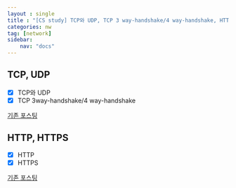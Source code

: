 ```yaml
---
layout : single
title : "[CS study] TCP와 UDP, TCP 3 way-handshake/4 way-handshake, HTTP, HTTPS"
categories: nw
tag: [network]
sidebar:
    nav: "docs"
---
```


## TCP, UDP

- [x] TCP와 UDP
- [x] TCP 3way-handshake/4 way-handshake

[기존 포스팅](https://tjdnjs.github.io/nw/network1/#4%EA%B3%84%EC%B8%B5--transport-layer-%EC%A0%84%EC%86%A1-%EA%B3%84%EC%B8%B5)



## HTTP, HTTPS

- [x] HTTP
- [x] HTTPS

[기존 포스팅](https://tjdnjs.github.io/web-hacking/http/)